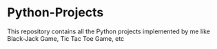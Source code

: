 # Python-Projects
This repository contains all the Python projects implemented by me like Black-Jack Game, Tic Tac Toe Game, etc
